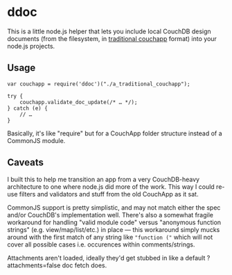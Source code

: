 # ddoc

This is a little node.js helper that lets you include local CouchDB design documents (from the filesystem, in [traditional couchapp](http://couchapp.org/page/filesystem-mapping) format) into your node.js projects.

## Usage

    var couchapp = require('ddoc')("./a_traditional_couchapp");
    
    try {
        couchapp.validate_doc_update(/* … */);
    } catch (e) {
        // …
    }

Basically, it's like "require" but for a CouchApp folder structure instead of a CommonJS module.

## Caveats

I built this to help me transition an app from a very CouchDB-heavy architecture to one where node.js did more of the work. This way I could re-use filters and validators and stuff from the old CouchApp as it sat.

CommonJS support is pretty simplistic, and may not match either the spec and/or CouchDB's implementation well. There's also a somewhat fragile workaround for handling "valid module code" versus "anonymous function strings" (e.g. view/map/list/etc.) in place — this workaround simply mucks around with the first match of any string like `"function ("` which will not cover all possible cases i.e. occurences within comments/strings.

Attachments aren't loaded, ideally they'd get stubbed in like a default ?attachments=false doc fetch does.